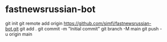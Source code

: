 # fastnewsrussian-bot
git init
git remote add origin https://github.com/simfi/fastnewsrussian-bot.git
git add .
git commit -m "Initial commit"
git branch -M main
git push -u origin main
